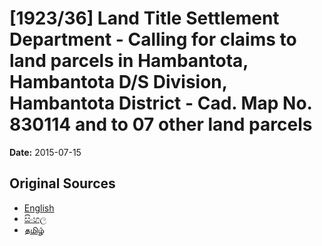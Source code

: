 # [1923/36] Land Title Settlement Department - Calling for claims to land parcels in Hambantota, Hambantota D/S Division, Hambantota District - Cad. Map No. 830114 and to 07 other land parcels

**Date:** 2015-07-15

## Original Sources

- [English](https://documents.gov.lk/view/extra-gazettes/2015/7/1923-36_E.pdf)
- [සිංහල](https://documents.gov.lk/view/extra-gazettes/2015/7/1923-36_S.pdf)
- [தமிழ்](https://documents.gov.lk/view/extra-gazettes/2015/7/1923-36_T.pdf)

